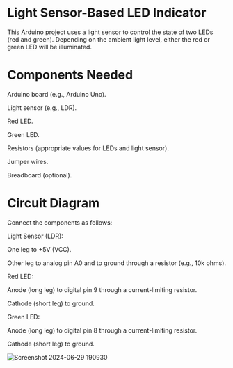 # Light Sensor-Based LED Indicator

This Arduino project uses a light sensor to control the state of two LEDs (red and green). Depending on the ambient light level, either the red or green LED will be illuminated.

# Components Needed

Arduino board (e.g., Arduino Uno).

Light sensor (e.g., LDR).

Red LED.

Green LED.

Resistors (appropriate values for LEDs and light sensor).

Jumper wires.

Breadboard (optional).

# Circuit Diagram

Connect the components as follows:

Light Sensor (LDR):

One leg to +5V (VCC).

Other leg to analog pin A0 and to ground through a resistor (e.g., 10k ohms).

Red LED:

Anode (long leg) to digital pin 9 through a current-limiting resistor.

Cathode (short leg) to ground.

Green LED:

Anode (long leg) to digital pin 8 through a current-limiting resistor.

Cathode (short leg) to ground.

![Screenshot 2024-06-29 190930](https://github.com/piyush-mohanty82/1_arduino_projects/assets/174017382/060c5ec6-3b97-4310-b6cb-0fce734adc70)
